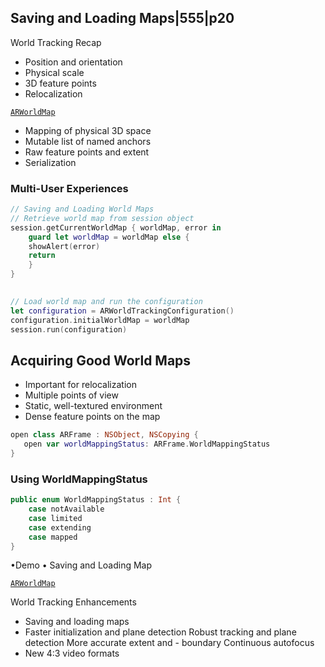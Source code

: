 
## Saving and Loading Maps|555|p20



World Tracking
Recap

- Position and orientation
- Physical scale
- 3D feature points
- Relocalization


[`ARWorldMap`](https://developer.apple.com/documentation/arkit/arworldmap)


- Mapping of physical 3D space
- Mutable list of named anchors
- Raw feature points and extent
- Serialization

### Multi-User Experiences


```swift 
// Saving and Loading World Maps
// Retrieve world map from session object
session.getCurrentWorldMap { worldMap, error in
    guard let worldMap = worldMap else {
    showAlert(error)
    return
    }
}

 
// Load world map and run the configuration
let configuration = ARWorldTrackingConfiguration()
configuration.initialWorldMap = worldMap
session.run(configuration)

```

## Acquiring Good World Maps

- Important for relocalization
- Multiple points of view
- Static, well-textured environment
- Dense feature points on the map
 
```swift
open class ARFrame : NSObject, NSCopying {
   open var worldMappingStatus: ARFrame.WorldMappingStatus
}
```

### Using WorldMappingStatus
 
```swift
public enum WorldMappingStatus : Int {
    case notAvailable
    case limited
    case extending
    case mapped 
}
```

•Demo
• Saving and Loading Map


[`ARWorldMap`](https://developer.apple.com/documentation/arkit/arworldmap)


World Tracking Enhancements

- Saving and loading maps
- Faster initialization and plane detection Robust tracking and plane detection More accurate extent and - boundary Continuous autofocus
- New 4:3 video formats


